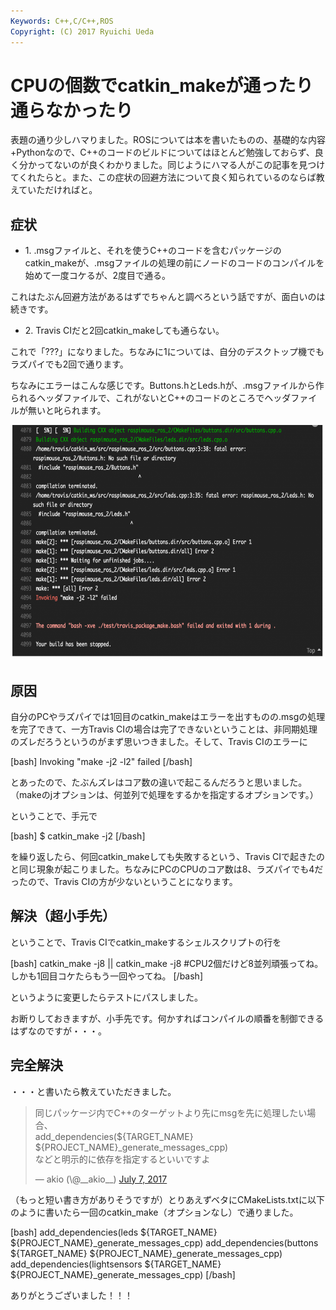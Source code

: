 ```yaml
---
Keywords: C++,C/C++,ROS
Copyright: (C) 2017 Ryuichi Ueda
---
```


# CPUの個数でcatkin_makeが通ったり通らなかったり
表題の通り少しハマりました。ROSについては本を書いたものの、基礎的な内容+Pythonなので、C++のコードのビルドについてはほとんど勉強しておらず、良く分かってないのが良くわかりました。同じようにハマる人がこの記事を見つけてくれたらと。また、この症状の回避方法について良く知られているのならば教えていただければと。
<h2>症状</h2>
<ul>
 	<li>1. .msgファイルと、それを使うC++のコードを含むパッケージのcatkin_makeが、.msgファイルの処理の前にノードのコードのコンパイルを始めて一度コケるが、2度目で通る。</li>
</ul>
これはたぶん回避方法があるはずでちゃんと調べろという話ですが、面白いのは続きです。
<ul>
 	<li>2. Travis CIだと2回catkin_makeしても通らない。</li>
</ul>
これで「???」になりました。ちなみに1については、自分のデスクトップ機でもラズパイでも2回で通ります。

ちなみにエラーはこんな感じです。Buttons.hとLeds.hが、.msgファイルから作られるヘッダファイルで、これがないとC++のコードのところでヘッダファイルが無いと叱られます。

<a href="874755c34acd032ab196fd9db24b1783.png"><img class="aligncenter size-large wp-image-9947" src="874755c34acd032ab196fd9db24b1783-1024x584.png" alt="" width="660" height="376" /></a>
<h2>原因</h2>
自分のPCやラズパイでは1回目のcatkin_makeはエラーを出すものの.msgの処理を完了できて、一方Travis CIの場合は完了できないということは、非同期処理のズレだろうというのがまず思いつきました。そして、Travis CIのエラーに

[bash]
Invoking &quot;make -j2 -l2&quot; failed
[/bash]

とあったので、たぶんズレはコア数の違いで起こるんだろうと思いました。（makeのjオプションは、何並列で処理をするかを指定するオプションです。）

ということで、手元で

[bash]
$ catkin_make -j2 
[/bash]

を繰り返したら、何回catkin_makeしても失敗するという、Travis CIで起きたのと同じ現象が起こりました。ちなみにPCのCPUのコア数は8、ラズパイでも4だったので、Travis CIの方が少ないということになります。
<h2>解決（超小手先）</h2>
ということで、Travis CIでcatkin_makeするシェルスクリプトの行を

[bash]
catkin_make -j8 || catkin_make -j8 #CPU2個だけど8並列頑張ってね。しかも1回目コケたらもう一回やってね。
[/bash]

というように変更したらテストにパスしました。

お断りしておきますが、小手先です。何かすればコンパイルの順番を制御できるはずなのですが・・・。

<h2>完全解決</h2>

・・・と書いたら教えていただきました。

<blockquote class="twitter-tweet" data-partner="tweetdeck"><p lang="ja" dir="ltr">同じパッケージ内でC++のターゲットより先にmsgを先に処理したい場合、<br>add_dependencies(${TARGET_NAME} ${PROJECT_NAME}_generate_messages_cpp)<br>などと明示的に依存を指定するといいですよ</p>&mdash; akio (\@__akio__) <a href="https://twitter.com/__akio__/status/883338434919542786">July 7, 2017</a></blockquote>
<script async src="//platform.twitter.com/widgets.js" charset="utf-8"></script>

（もっと短い書き方がありそうですが）とりあえずベタにCMakeLists.txtに以下のように書いたら一回のcatkin_make（オプションなし）で通りました。

[bash]
add_dependencies(leds ${TARGET_NAME} ${PROJECT_NAME}_generate_messages_cpp)
add_dependencies(buttons ${TARGET_NAME} ${PROJECT_NAME}_generate_messages_cpp)
add_dependencies(lightsensors ${TARGET_NAME} ${PROJECT_NAME}_generate_messages_cpp)
[/bash]

ありがとうございました！！！
